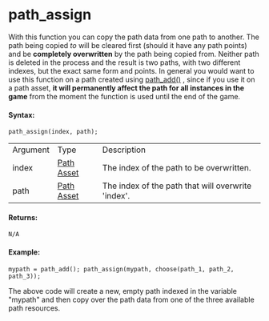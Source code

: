 # path_assign

With this function you can copy the path data from one path to another.
The path being copied *to* will be cleared first (should it have any
path points) and be **completely overwritten** by the path being copied
from. Neither path is deleted in the process and the result is two
paths, with two different indexes, but the exact same form and points.
In general you would want to use this function on a path created using
[path_add()](path_add) , since if you use it on a path asset, **it
will permanently affect the path for all instances in the game** from
the moment the function is used until the end of the game.

#### Syntax:

``` gml
path_assign(index, path);
```

|          |                                                               |                                                    |
|----------|---------------------------------------------------------------|----------------------------------------------------|
| Argument | Type                                                          | Description                                        |
| index    |  [Path Asset](../../../../../../The_Asset_Editors/Paths)  | The index of the path to be overwritten.           |
| path     |  [Path Asset](../../../../../../The_Asset_Editors/Paths)  | The index of the path that will overwrite 'index'. |

#### Returns:

``` gml
N/A
```

#### Example:

``` gml
mypath = path_add(); path_assign(mypath, choose(path_1, path_2, path_3));
```

The above code will create a new, empty path indexed in the variable
"mypath" and then copy over the path data from one of the three
available path resources.
